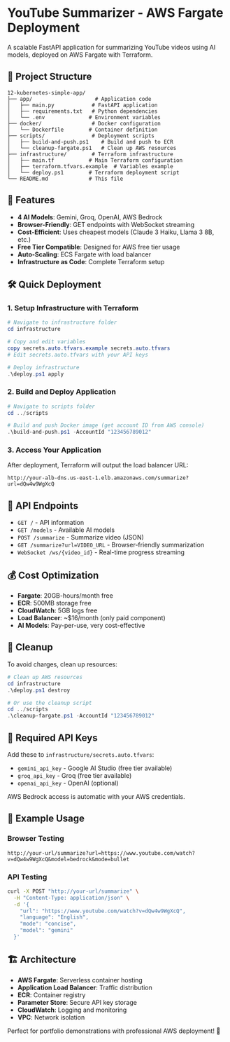 # YouTube Summarizer - AWS Fargate Deployment

A scalable FastAPI application for summarizing YouTube videos using AI models, deployed on AWS Fargate with Terraform.

## 📁 Project Structure

```
12-kubernetes-simple-app/
├── app/                    # Application code
│   ├── main.py            # FastAPI application
│   ├── requirements.txt   # Python dependencies
│   └── .env              # Environment variables
├── docker/                # Docker configuration
│   └── Dockerfile        # Container definition
├── scripts/               # Deployment scripts
│   ├── build-and-push.ps1    # Build and push to ECR
│   └── cleanup-fargate.ps1   # Clean up AWS resources
├── infrastructure/        # Terraform infrastructure
│   ├── main.tf           # Main Terraform configuration
│   ├── terraform.tfvars.example  # Variables example
│   └── deploy.ps1        # Terraform deployment script
└── README.md             # This file
```

## 🚀 Features

- **4 AI Models**: Gemini, Groq, OpenAI, AWS Bedrock
- **Browser-Friendly**: GET endpoints with WebSocket streaming
- **Cost-Efficient**: Uses cheapest models (Claude 3 Haiku, Llama 3 8B, etc.)
- **Free Tier Compatible**: Designed for AWS free tier usage
- **Auto-Scaling**: ECS Fargate with load balancer
- **Infrastructure as Code**: Complete Terraform setup

## 🛠️ Quick Deployment

### 1. Setup Infrastructure with Terraform

```powershell
# Navigate to infrastructure folder
cd infrastructure

# Copy and edit variables
copy secrets.auto.tfvars.example secrets.auto.tfvars
# Edit secrets.auto.tfvars with your API keys

# Deploy infrastructure
.\deploy.ps1 apply
```

### 2. Build and Deploy Application

```powershell
# Navigate to scripts folder
cd ../scripts

# Build and push Docker image (get account ID from AWS console)
.\build-and-push.ps1 -AccountId "123456789012"
```

### 3. Access Your Application

After deployment, Terraform will output the load balancer URL:

```
http://your-alb-dns.us-east-1.elb.amazonaws.com/summarize?url=dQw4w9WgXcQ
```

## 🔧 API Endpoints

- `GET /` - API information
- `GET /models` - Available AI models
- `POST /summarize` - Summarize video (JSON)
- `GET /summarize?url=VIDEO_URL` - Browser-friendly summarization
- `WebSocket /ws/{video_id}` - Real-time progress streaming

## 💰 Cost Optimization

- **Fargate**: 20GB-hours/month free
- **ECR**: 500MB storage free
- **CloudWatch**: 5GB logs free
- **Load Balancer**: ~$16/month (only paid component)
- **AI Models**: Pay-per-use, very cost-effective

## 🧹 Cleanup

To avoid charges, clean up resources:

```powershell
# Clean up AWS resources
cd infrastructure
.\deploy.ps1 destroy

# Or use the cleanup script
cd ../scripts
.\cleanup-fargate.ps1 -AccountId "123456789012"
```

## 🔑 Required API Keys

Add these to `infrastructure/secrets.auto.tfvars`:

- `gemini_api_key` - Google AI Studio (free tier available)
- `groq_api_key` - Groq (free tier available)
- `openai_api_key` - OpenAI (optional)

AWS Bedrock access is automatic with your AWS credentials.

## 📝 Example Usage

### Browser Testing
```
http://your-url/summarize?url=https://www.youtube.com/watch?v=dQw4w9WgXcQ&model=bedrock&mode=bullet
```

### API Testing
```bash
curl -X POST "http://your-url/summarize" \
  -H "Content-Type: application/json" \
  -d '{
    "url": "https://www.youtube.com/watch?v=dQw4w9WgXcQ",
    "language": "English",
    "mode": "concise",
    "model": "gemini"
  }'
```

## 🏗️ Architecture

- **AWS Fargate**: Serverless container hosting
- **Application Load Balancer**: Traffic distribution
- **ECR**: Container registry
- **Parameter Store**: Secure API key storage
- **CloudWatch**: Logging and monitoring
- **VPC**: Network isolation

Perfect for portfolio demonstrations with professional AWS deployment! 🎉